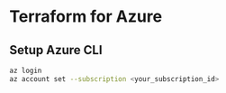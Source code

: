 # Terraform for Azure

## Setup Azure CLI

```bash
az login
az account set --subscription <your_subscription_id>
```
